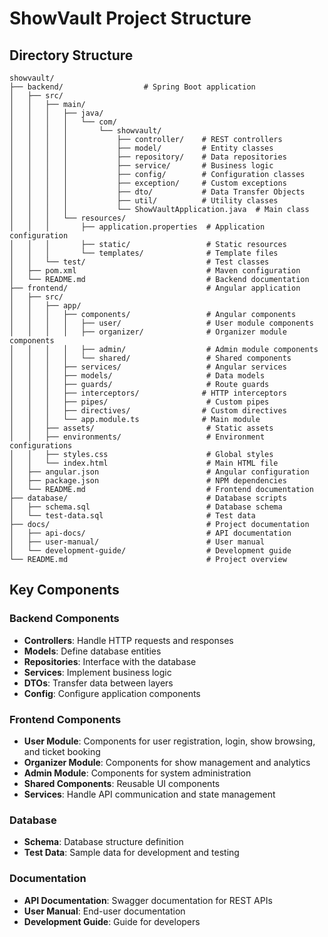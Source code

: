 # ShowVault Project Structure

## Directory Structure

```
showvault/
├── backend/                  # Spring Boot application
│   ├── src/
│   │   ├── main/
│   │   │   ├── java/
│   │   │   │   └── com/
│   │   │   │       └── showvault/
│   │   │   │           ├── controller/    # REST controllers
│   │   │   │           ├── model/         # Entity classes
│   │   │   │           ├── repository/    # Data repositories
│   │   │   │           ├── service/       # Business logic
│   │   │   │           ├── config/        # Configuration classes
│   │   │   │           ├── exception/     # Custom exceptions
│   │   │   │           ├── dto/           # Data Transfer Objects
│   │   │   │           ├── util/          # Utility classes
│   │   │   │           └── ShowVaultApplication.java  # Main class
│   │   │   └── resources/
│   │   │       ├── application.properties  # Application configuration
│   │   │       ├── static/                 # Static resources
│   │   │       └── templates/              # Template files
│   │   └── test/                           # Test classes
│   ├── pom.xml                             # Maven configuration
│   └── README.md                           # Backend documentation
├── frontend/                               # Angular application
│   ├── src/
│   │   ├── app/
│   │   │   ├── components/                 # Angular components
│   │   │   │   ├── user/                   # User module components
│   │   │   │   ├── organizer/              # Organizer module components
│   │   │   │   ├── admin/                  # Admin module components
│   │   │   │   └── shared/                 # Shared components
│   │   │   ├── services/                   # Angular services
│   │   │   ├── models/                     # Data models
│   │   │   ├── guards/                     # Route guards
│   │   │   ├── interceptors/              # HTTP interceptors
│   │   │   ├── pipes/                      # Custom pipes
│   │   │   ├── directives/                # Custom directives
│   │   │   └── app.module.ts              # Main module
│   │   ├── assets/                         # Static assets
│   │   ├── environments/                   # Environment configurations
│   │   ├── styles.css                      # Global styles
│   │   └── index.html                      # Main HTML file
│   ├── angular.json                        # Angular configuration
│   ├── package.json                        # NPM dependencies
│   └── README.md                           # Frontend documentation
├── database/                               # Database scripts
│   ├── schema.sql                          # Database schema
│   └── test-data.sql                       # Test data
├── docs/                                   # Project documentation
│   ├── api-docs/                           # API documentation
│   ├── user-manual/                        # User manual
│   └── development-guide/                  # Development guide
└── README.md                               # Project overview
```

## Key Components

### Backend Components

- **Controllers**: Handle HTTP requests and responses
- **Models**: Define database entities
- **Repositories**: Interface with the database
- **Services**: Implement business logic
- **DTOs**: Transfer data between layers
- **Config**: Configure application components

### Frontend Components

- **User Module**: Components for user registration, login, show browsing, and ticket booking
- **Organizer Module**: Components for show management and analytics
- **Admin Module**: Components for system administration
- **Shared Components**: Reusable UI components
- **Services**: Handle API communication and state management

### Database

- **Schema**: Database structure definition
- **Test Data**: Sample data for development and testing

### Documentation

- **API Documentation**: Swagger documentation for REST APIs
- **User Manual**: End-user documentation
- **Development Guide**: Guide for developers